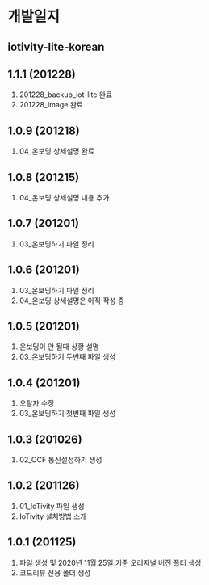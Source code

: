 # 개발일지

## iotivity-lite-korean

## 1.1.1 (201228)
1. 201228_backup_iot-lite 완료
2. 201228_image 완료

## 1.0.9 (201218)
1. 04_온보딩 상세설명 완료 

## 1.0.8 (201215)
1. 04_온보딩 상세설명 내용 추가

## 1.0.7 (201201)
1. 03_온보딩하기 파일 정리

## 1.0.6 (201201)
1. 03_온보딩하기 파일 정리
2. 04_온보딩 상세설명은 아직 작성 중

## 1.0.5 (201201)
1. 온보딩이 안 될때 상황 설명
2. 03_온보딩하기 두번째 파일 생성

## 1.0.4 (201201)
1. 오탈자 수정
2. 03_온보딩하기 첫번째 파일 생성

## 1.0.3 (201026)
1. 02_OCF 통신설정하기 생성

## 1.0.2 (201126)
1. 01_IoTivity 파일 생성
2. IoTivity 설치방법 소개

## 1.0.1 (201125)
1. 파일 생성 및 2020년 11월 25일 기준 오리지널 버전 폴더 생성
2. 코드리뷰 전용 폴더 생성
